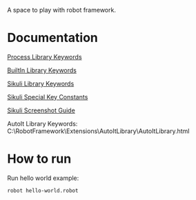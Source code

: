 A space to play with robot framework.

Documentation
====

[Process Library Keywords](https://robotframework.org/robotframework/latest/libraries/Process.html)

[BuiltIn Library Keywords](https://robotframework.org/robotframework/latest/libraries/BuiltIn.html)

[Sikuli Library Keywords](https://rainmanwy.github.io/robotframework-SikuliLibrary/doc/SikuliLibrary.html)

[Sikuli Special Key Constants](http://doc.sikuli.org/keys.html)

[Sikuli Screenshot Guide](https://github.com/ministryofjustice/robot-framework-test-ccms/blob/main/Sikuli-Screenshot-Guide.md)

AutoIt Library Keywords: C:\RobotFramework\Extensions\AutoItLibrary\AutoItLibrary.html

How to run
=====

Run hello world example:

```
robot hello-world.robot
```
